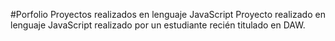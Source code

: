 #Porfolio
Proyectos realizados en lenguaje JavaScript
Proyecto realizado en lenguaje JavaScript realizado por un estudiante recién titulado en DAW.
